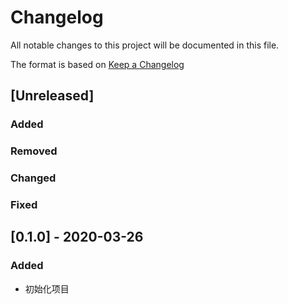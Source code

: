 # Changelog

All notable changes to this project will be documented in this file.

The format is based on [Keep a Changelog](https://keepachangelog.com/en/1.0.0/)

## [Unreleased]

### Added

### Removed

### Changed

### Fixed

## [0.1.0] - 2020-03-26

### Added

* 初始化项目
